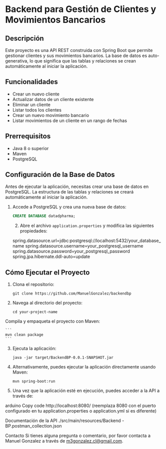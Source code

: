 # Backend para Gestión de Clientes y Movimientos Bancarios

## Descripción

Este proyecto es una API REST construida con Spring Boot que permite gestionar clientes y sus movimientos bancarios. La base de datos es auto-generativa, lo que significa que las tablas y relaciones se crean automáticamente al iniciar la aplicación.

## Funcionalidades

- Crear un nuevo cliente
- Actualizar datos de un cliente existente
- Eliminar un cliente
- Listar todos los clientes
- Crear un nuevo movimiento bancario
- Listar movimientos de un cliente en un rango de fechas

## Prerrequisitos

- Java 8 o superior
- Maven
- PostgreSQL

## Configuración de la Base de Datos

Antes de ejecutar la aplicación, necesitas crear una base de datos en PostgreSQL. La estructura de las tablas y relaciones se creará automáticamente al iniciar la aplicación.

1. Accede a PostgreSQL y crea una nueva base de datos:

   ```sql
   CREATE DATABASE datadpharma;
   ```
   
   2. Abre el archivo `application.properties` y modifica las siguientes propiedades:

   spring.datasource.url=jdbc:postgresql://localhost:5432/your_database_name
   spring.datasource.username=your_postgresql_username
   spring.datasource.password=your_postgresql_password
   spring.jpa.hibernate.ddl-auto=update

## Cómo Ejecutar el Proyecto

1. Clona el repositorio:
    ```
    git clone https://github.com/ManuelGonzalez/backendbp
    ```
2. Navega al directorio del proyecto:

    ```
    cd your-project-name
    ```
   
Compila y empaqueta el proyecto con Maven:

    ```
    mvn clean package
    ```

3. Ejecuta la aplicación:

    ```
    java -jar target/BackendBP-0.0.1-SNAPSHOT.jar
    ```

4. Alternativamente, puedes ejecutar la aplicación directamente usando Maven:

    ```
    mvn spring-boot:run
    ```

5. Una vez que la aplicación esté en ejecución, puedes acceder a la API a través de:

arduino
Copy code
http://localhost:8080/
(reemplaza 8080 con el puerto configurado en tu application.properties o application.yml si es diferente)

Documentación de la API
./src/main/resources/Backend - BP.postman_collection.json

Contacto
Si tienes alguna pregunta o comentario, por favor contacta a Manuel Gonzalez a través de m3gonzalez.cl@gmail.com.


